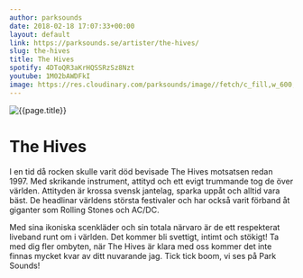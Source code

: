 ```yaml
---
author: parksounds
date: 2018-02-18 17:07:33+00:00
layout: default
link: https://parksounds.se/artister/the-hives/
slug: the-hives
title: The Hives
spotify: 4DToQR3aKrHQSSRzSz8Nzt
youtube: 1M02bAWDFkI
image: https://res.cloudinary.com/parksounds/image//fetch/c_fill,w_600,h_315,f_auto/https://parksounds.se/images/artists/the-hives-park-sounds-2018.jpg
---
```


![{{page.title}}]({{page.image}})

# The Hives

I en tid då rocken skulle varit död bevisade The Hives motsatsen redan 1997. Med skrikande instrument, attityd och ett evigt trummande tog de över världen. Attityden är krossa svensk jantelag, sparka uppåt och alltid vara bäst. De headlinar världens största festivaler och har också varit förband åt giganter som Rolling Stones och AC/DC.

Med sina ikoniska scenkläder och sin totala närvaro är de ett respekterat liveband runt om i världen. Det kommer bli svettigt, intimt och stökigt! Ta med dig fler ombyten, när The Hives är klara med oss kommer det inte finnas mycket kvar av ditt nuvarande jag. Tick tick boom, vi ses på Park Sounds!
